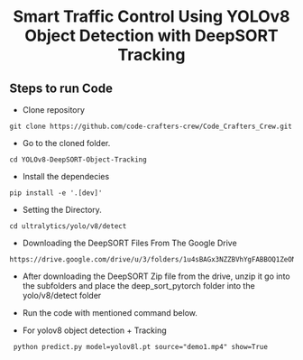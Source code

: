 <H1 align="center">
Smart Traffic Control Using YOLOv8 Object Detection with DeepSORT Tracking </H1>

## Steps to run Code
- Clone repository
```
git clone https://github.com/code-crafters-crew/Code_Crafters_Crew.git
```
- Go to the cloned folder.
```
cd YOLOv8-DeepSORT-Object-Tracking
```
- Install the dependecies
```
pip install -e '.[dev]'
```
- Setting the Directory.
```
cd ultralytics/yolo/v8/detect
```
- Downloading the DeepSORT Files From The Google Drive 
```
https://drive.google.com/drive/u/3/folders/1u4sBAGx3NZZBVhYgFABBOQ1ZeONrxuUI
```
- After downloading the DeepSORT Zip file from the drive, unzip it go into the subfolders and place the deep_sort_pytorch folder into the yolo/v8/detect folder


- Run the code with mentioned command below.

- For yolov8 object detection + Tracking
```
 python predict.py model=yolov8l.pt source="demo1.mp4" show=True
